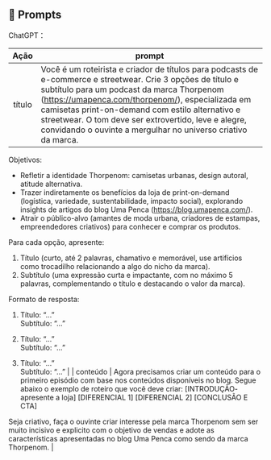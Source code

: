 ## 🧠 Prompts


ChatGPT：

|   Ação   | prompt                                                                                                                                                                                                                                                                         |
| :------: | ------------------------------------------------------------------------------------------------------------------------------------------------------------------------------------------------------------------------------------------------------------------------------------------------------------------------------------------------------------------------------------------------------------------------------------------------------------------------------------------------------------------------------------------------------------------------------------------------------------------------------------------------------------------------------------------------------------------------------------------------------------------------------------------------------------------------------------------------------------------------------------------------------------------------------------------------------------------------------------------------------------------------------------------------------------------------------------------------------------------------ |
|  título  | Você é um roteirista e criador de títulos para podcasts de e-commerce e streetwear. Crie 3 opções de título e subtítulo para um podcast da marca Thorpenom (https://umapenca.com/thorpenom/), especializada em camisetas print-on-demand com estilo alternativo e streetwear. O tom deve ser extrovertido, leve e alegre, convidando o ouvinte a mergulhar no universo criativo da marca.

Objetivos:
- Refletir a identidade Thorpenom: camisetas urbanas, design autoral, atitude alternativa.
- Trazer indiretamente os benefícios da loja de print-on-demand (logística, variedade, sustentabilidade, impacto social), explorando insights de artigos do blog Uma Penca (https://blog.umapenca.com/).
- Atrair o público-alvo (amantes de moda urbana, criadores de estampas, empreendedores criativos) para conhecer e comprar os produtos.

Para cada opção, apresente:
1. Título (curto, até 2 palavras, chamativo e memorável, use artifícios como trocadilho relacionando a algo do nicho da marca).    
2. Subtítulo (uma expressão curta e impactante, com no máximo 5 palavras, complementando o título e destacando o valor da marca).  

Formato de resposta:
1) Título: “…”  
   Subtítulo: “…”  

2) Título: “…”  
   Subtítulo: “…”  

3) Título: “…”  
   Subtítulo: “…”
                                                           |
| conteúdo | Agora precisamos criar um conteúdo para o primeiro episódio com base nos conteúdos disponíveis no blog.
Segue abaixo o exemplo de roteiro que você deve criar:
[INTRODUÇÃO- apresente a loja]
[DIFERENCIAL 1]
[DIFERENCIAL 2]
[CONCLUSÃO E CTA]

Seja criativo, faça o ouvinte criar interesse pela marca Thorpenom sem ser muito incisivo e explicito com o objetivo de vendas e adote as características apresentadas no blog Uma Penca como sendo da marca Thorpenom. |

